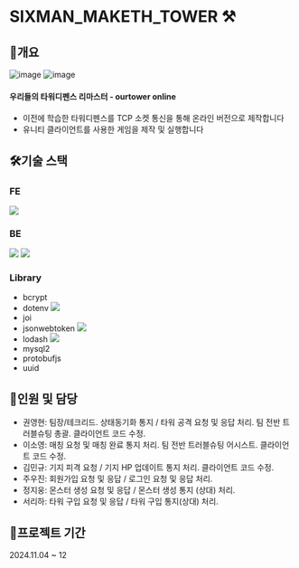 # SIXMAN_MAKETH_TOWER ⚒

## 📝개요  
![image](https://github.com/user-attachments/assets/e6e5955d-9b2b-45a9-907b-fde9fb1eba93)
![image](https://github.com/user-attachments/assets/4d48347b-2bfc-4123-8215-2c76e062301b)

#### 우리들의 타워디펜스 리마스터 - ourtower online
- 이전에 학습한 타워디펜스를 TCP 소켓 통신을 통해 온라인 버전으로 제작합니다
- 유니티 클라이언트를 사용한 게임을 제작 및 실행합니다

## 🛠️기술 스택
### FE 
<img src="https://img.shields.io/badge/Unity-FFFFFF?style=for-the-badge&logo=Unity&logoColor=black"/>

### BE 
<img src="https://img.shields.io/badge/JavaScript-F7DF1E?style=for-the-badge&logo=JavaScript&logoColor=black"> <img src="https://img.shields.io/badge/Node.js-5FA04E?style=for-the-badge&logo=Node.js&logoColor=white">

### Library

- bcrypt
- dotenv  <img src="https://img.shields.io/badge/dotenv-ECD53F?style=for-the-badge&logo=dotenv&logoColor=black"> 
- joi
- jsonwebtoken  <img src="https://img.shields.io/badge/jsonwebtokens-000000?style=for-the-badge&logo=jsonwebtokens&logoColor=white">
- lodash <img src="https://img.shields.io/badge/Lodash-3492FF?style=for-the-badge&logo=Lodash&logoColor=black">
- mysql2
- protobufjs
- uuid

## 👥인원 및 담당
- 권영현: 팀장/테크리드. 상태동기화 통지 / 타워 공격 요청 및 응답 처리. 팀 전반 트러블슈팅 총괄. 클라이언트 코드 수정.
- 이소영: 매칭 요청 및 매칭 완료 통지 처리. 팀 전반 트러블슈팅 어시스트. 클라이언트 코드 수정.
- 김민규: 기지 피격 요청 / 기지 HP 업데이트 통지 처리. 클라이언트 코드 수정.
- 주우진: 회원가입 요청 및 응답 / 로그인 요청 및 응답 처리.
- 정지웅: 몬스터 생성 요청 및 응답 / 몬스터 생성 통지 (상대) 처리.
- 서리하: 타워 구입 요청 및 응답 / 타워 구입 통지(상대) 처리.

## 📆프로젝트 기간
2024.11.04 ~ 12